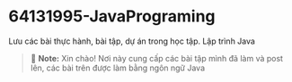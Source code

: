 # 64131995-JavaPrograming
Lưu các bài thực hành, bài tập, dự án trong học tập. Lập trình Java

> :memo: **Note:** Xin chào! Nơi này cung cấp các bài tập mình đã làm và post lên, các bài trên được làm bằng ngôn ngữ Java
